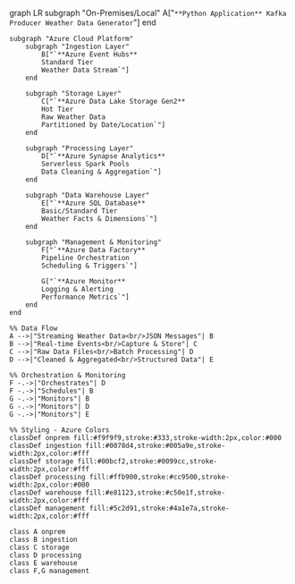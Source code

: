 graph LR
    subgraph "On-Premises/Local"
        A["`**Python Application**
        Kafka Producer
        Weather Data Generator`"]
    end
    
    subgraph "Azure Cloud Platform"
        subgraph "Ingestion Layer"
            B["`**Azure Event Hubs**
            Standard Tier
            Weather Data Stream`"]
        end
        
        subgraph "Storage Layer"
            C["`**Azure Data Lake Storage Gen2**
            Hot Tier
            Raw Weather Data
            Partitioned by Date/Location`"]
        end
        
        subgraph "Processing Layer"
            D["`**Azure Synapse Analytics**
            Serverless Spark Pools
            Data Cleaning & Aggregation`"]
        end
        
        subgraph "Data Warehouse Layer"
            E["`**Azure SQL Database**
            Basic/Standard Tier
            Weather Facts & Dimensions`"]
        end
        
        subgraph "Management & Monitoring"
            F["`**Azure Data Factory**
            Pipeline Orchestration
            Scheduling & Triggers`"]
            
            G["`**Azure Monitor**
            Logging & Alerting
            Performance Metrics`"]
        end
    end
    
    %% Data Flow
    A -->|"Streaming Weather Data<br/>JSON Messages"| B
    B -->|"Real-time Events<br/>Capture & Store"| C
    C -->|"Raw Data Files<br/>Batch Processing"| D
    D -->|"Cleaned & Aggregated<br/>Structured Data"| E
    
    %% Orchestration & Monitoring
    F -.->|"Orchestrates"| D
    F -.->|"Schedules"| B
    G -.->|"Monitors"| B
    G -.->|"Monitors"| D
    G -.->|"Monitors"| E
    
    %% Styling - Azure Colors
    classDef onprem fill:#f9f9f9,stroke:#333,stroke-width:2px,color:#000
    classDef ingestion fill:#0078d4,stroke:#005a9e,stroke-width:2px,color:#fff
    classDef storage fill:#00bcf2,stroke:#0099cc,stroke-width:2px,color:#fff
    classDef processing fill:#ffb900,stroke:#cc9500,stroke-width:2px,color:#000
    classDef warehouse fill:#e81123,stroke:#c50e1f,stroke-width:2px,color:#fff
    classDef management fill:#5c2d91,stroke:#4a1e7a,stroke-width:2px,color:#fff
    
    class A onprem
    class B ingestion
    class C storage
    class D processing
    class E warehouse
    class F,G management